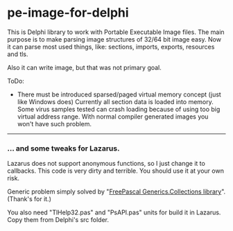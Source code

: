 # pe-image-for-delphi

This is Delphi library to work with Portable Executable Image files.
The main purpose is to make parsing image structures of 32/64 bit image easy.
Now it can parse most used things, like: sections, imports, exports, resources and tls.

Also it can write image, but that was not primary goal.

ToDo:

- There must be introduced sparsed/paged virtual memory concept (just like Windows does)
  Currently all section data is loaded into memory.
  Some virus samples tested can crash loading because of using too big virtual address range.
  With normal compiler generated images you won't have such problem.


---

### ... and some tweaks for Lazarus.

Lazarus does not support anonymous functions, so I just change it to callbacks.
This code is very dirty and terrible. You should use it at your own risk.

Generic problem simply solved by "[FreePascal Generics.Collections library](https://github.com/dathox/generics.collections)".
(Thank's for it.)

You also need "TlHelp32.pas" and "PsAPI.pas" units for build it in Lazarus.
Copy them from Delphi's src folder.
